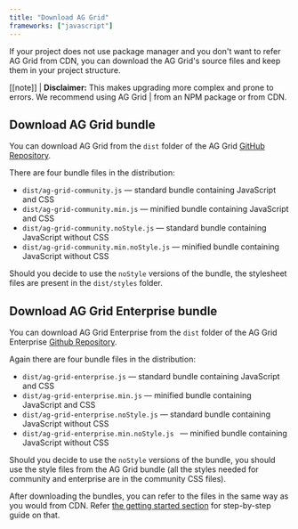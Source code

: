 ```yaml
---
title: "Download AG Grid"
frameworks: ["javascript"]
---
```


If your project does not use package manager and you don't want to refer AG Grid from CDN,
you can download the AG Grid's source files and keep them in your project structure.

[[note]]
| **Disclaimer:** This makes upgrading more complex and prone to errors. We recommend using AG Grid
| from an NPM package or from CDN.

## Download AG Grid bundle

You can download AG Grid from the `dist` folder of the AG Grid [GitHub Repository](https://github.com/ag-grid/ag-grid/tree/v@AG_GRID_VERSION@/grid-packages/ag-grid-community/dist).

There are four bundle files in the distribution:

- `dist/ag-grid-community.js` — standard bundle containing JavaScript and CSS
- `dist/ag-grid-community.min.js` — minified bundle containing JavaScript and CSS
- `dist/ag-grid-community.noStyle.js` — standard bundle containing JavaScript without CSS
- `dist/ag-grid-community.min.noStyle.js` — minified bundle containing JavaScript without CSS

Should you decide to use the `noStyle` versions of the bundle, the stylesheet files are present in the `dist/styles` folder.

## Download AG Grid Enterprise bundle

You can download AG Grid Enterprise from the `dist` folder of the AG Grid Enterprise [Github Repository](https://github.com/ag-grid/ag-grid/tree/v@AG_GRID_VERSION@/grid-packages/ag-grid-enterprise/dist).

Again there are four bundle files in the distribution:

- `dist/ag-grid-enterprise.js` — standard bundle containing JavaScript and CSS
- `dist/ag-grid-enterprise.min.js` — minified bundle containing JavaScript and CSS
- `dist/ag-grid-enterprise.noStyle.js` — standard bundle containing JavaScript without CSS
- `dist/ag-grid-enterprise.min.noStyle.js ` — minified bundle containing JavaScript without CSS

Should you decide to use the `noStyle` versions of the bundle, you should use the style files from
the AG Grid bundle (all the styles needed for community and enterprise are in the community CSS files).

After downloading the bundles, you can refer to the files in the same way as you would from CDN. Refer [the getting started section](/getting-started/) for step-by-step guide on that.
